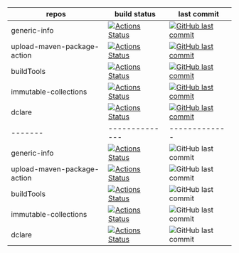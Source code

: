 | repos | build status | last commit |
|-------|--------------|-------------|
| generic-info | [![Actions Status](https://github.com/ModelingValueGroup/generic-info/workflows/check/badge.svg)](https://github.com/ModelingValueGroup/generic-info/actions) | [![GitHub last commit](https://img.shields.io/github/last-commit/ModelingValueGroup/generic-info?style=plastic)](https://github.com/ModelingValueGroup/generic-info) |
| upload-maven-package-action | [![Actions Status](https://github.com/ModelingValueGroup/upload-maven-package-action/workflows/check/badge.svg)](https://github.com/ModelingValueGroup/upload-maven-package-action/actions) | [![GitHub last commit](https://img.shields.io/github/last-commit/ModelingValueGroup/upload-maven-package-action?style=plastic)](https://github.com/ModelingValueGroup/upload-maven-package-action) |
| buildTools | [![Actions Status](https://github.com/ModelingValueGroup/buildTools/workflows/check/badge.svg)](https://github.com/ModelingValueGroup/buildTools/actions) | [![GitHub last commit](https://img.shields.io/github/last-commit/ModelingValueGroup/buildTools?style=plastic)](https://github.com/ModelingValueGroup/buildTools) |
| immutable-collections | [![Actions Status](https://github.com/ModelingValueGroup/immutable-collections/workflows/check/badge.svg)](https://github.com/ModelingValueGroup/immutable-collections/actions) | [![GitHub last commit](https://img.shields.io/github/last-commit/ModelingValueGroup/immutable-collections?style=plastic)](https://github.com/ModelingValueGroup/immutable-collections) |
| dclare | [![Actions Status](https://github.com/ModelingValueGroup/dclare/workflows/check/badge.svg)](https://github.com/ModelingValueGroup/dclare/actions) | [![GitHub last commit](https://img.shields.io/github/last-commit/ModelingValueGroup/dclare?style=plastic)](https://github.com/ModelingValueGroup/dclare) |
|-------|--------------|-------------|
|generic-info|[![Actions Status](https://github.com/ModelingValueGroup/generic-info/workflows/check/badge.svg)](https://github.com/ModelingValueGroup/generic-info/actions)|![GitHub last commit](https://img.shields.io/github/last-commit/ModelingValueGroup/generic-info?style=plastic)|
|upload-maven-package-action|[![Actions Status](https://github.com/ModelingValueGroup/upload-maven-package-action/workflows/test/badge.svg)](https://github.com/ModelingValueGroup/upload-maven-package-action/actions)|![GitHub last commit](https://img.shields.io/github/last-commit/ModelingValueGroup/upload-maven-package-action?style=plastic)|
|buildTools|[![Actions Status](https://github.com/ModelingValueGroup/buildTools/workflows/build%20and%20test/badge.svg)](https://github.com/ModelingValueGroup/buildTools/actions)|![GitHub last commit](https://img.shields.io/github/last-commit/ModelingValueGroup/buildTools?style=plastic)|
|immutable-collections|[![Actions Status](https://github.com/ModelingValueGroup/immutable-collections/workflows/build%20and%20test/badge.svg)](https://github.com/ModelingValueGroup/immutable-collections/actions)|![GitHub last commit](https://img.shields.io/github/last-commit/ModelingValueGroup/immutable-collections?style=plastic)|
|dclare|[![Actions Status](https://github.com/ModelingValueGroup/dclare/workflows/build%20and%20test/badge.svg)](https://github.com/ModelingValueGroup/dclare/actions)|![GitHub last commit](https://img.shields.io/github/last-commit/ModelingValueGroup/dclare?style=plastic)|

